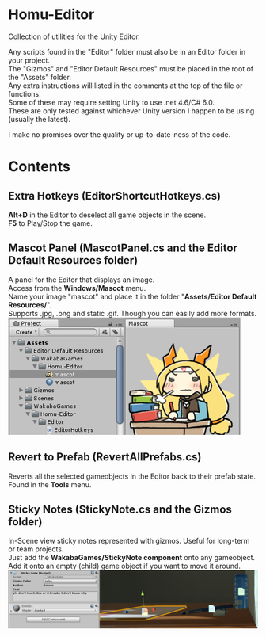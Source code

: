 # Homu-Editor
Collection of utilities for the Unity Editor.  

Any scripts found in the "Editor" folder must also be in an Editor folder in your project.  
The "Gizmos" and "Editor Default Resources" must be placed in the root of the "Assets" folder.  
Any extra instructions will listed in the comments at the top of the file or functions.  
Some of these may require setting Unity to use .net 4.6/C# 6.0.  
These are only tested against whichever Unity version I happen to be using (usually the latest).

I make no promises over the quality or up-to-date-ness of the code.  

# Contents

## Extra Hotkeys (EditorShortcutHotkeys.cs)
**Alt+D** in the Editor to deselect all game objects in the scene.  
**F5** to Play/Stop the game.  

## Mascot Panel (MascotPanel.cs and the Editor Default Resources folder)
A panel for the Editor that displays an image.  
Access from the **Windows/Mascot** menu.  
Name your image "mascot" and place it in the folder "**Assets/Editor Default Resources/**".  
Supports .jpg, .png and static .gif. Though you can easily add more formats.  
![StickyNotes screenshot](Doc/Images/Mascot.png)

## Revert to Prefab (RevertAllPrefabs.cs)
Reverts all the selected gameobjects in the Editor back to their prefab state.  
Found in the **Tools** menu.

## Sticky Notes (StickyNote.cs and the Gizmos folder)  
In-Scene view sticky notes represented with gizmos. Useful for long-term or team projects.  
Just add the **WakabaGames/StickyNote component** onto any gameobject.  
Add it onto an empty (child) game object if you want to move it around.  
![StickyNotes screenshot](Doc/Images/StickyNote.png)